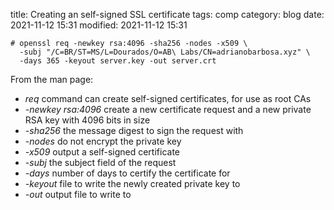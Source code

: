title: Creating an self-signed SSL certificate
tags: comp
category: blog
date: 2021-11-12 15:31
modified: 2021-11-12 15:31


    # openssl req -newkey rsa:4096 -sha256 -nodes -x509 \
      -subj "/C=BR/ST=MS/L=Dourados/O=AB\ Labs/CN=adrianobarbosa.xyz" \
      -days 365 -keyout server.key -out server.crt

From the man page:

* _req_ command can create self-signed certificates, for use as root CAs
* _-newkey rsa:4096_ create a new certificate request and a new private RSA key with 4096 bits in size
* _-sha256_ the message digest to sign the request with
* _-nodes_ do not encrypt the private key
* _-x509_ output a self-signed certificate
* _-subj_ the subject field of the request
* _-days_ number of days to certify the certificate for
* _-keyout_ file to write the newly created private key to
* _-out_ output file to write to
